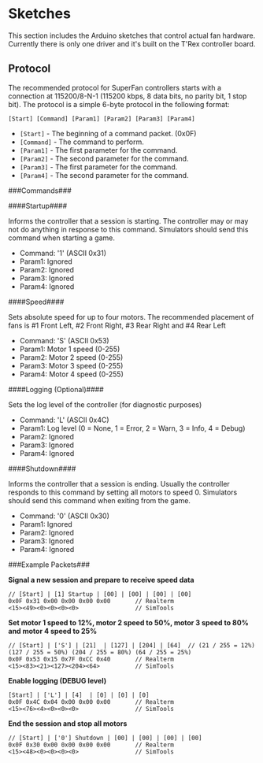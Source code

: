 # Sketches #

This section includes the Arduino sketches that control actual fan hardware. Currently there is only one driver and it's built on the T'Rex controller board.

## Protocol ##
The recommended protocol for SuperFan controllers starts with a connection at 115200/8-N-1 (115200 kbps, 8 data bits, no parity bit, 1 stop bit). The protocol is a simple 6-byte protocol in the following format:


    [Start] [Command] [Param1] [Param2] [Param3] [Param4]

 
- `[Start]` - The beginning of a command packet. (0x0F)
- `[Command]` - The command to perform.  
- `[Param1]` - The first parameter for the command.
- `[Param2]` - The second parameter for the command. 
- `[Param3]` - The first parameter for the command.
- `[Param4]` - The second parameter for the command. 


###Commands###

####Startup####

Informs the controller that a session is starting. The controller may or may not  do anything in response to this command. Simulators should send this command when starting a game.
 
- Command: '1' (ASCII 0x31)
- Param1: Ignored
- Param2: Ignored
- Param3: Ignored
- Param4: Ignored


####Speed####

Sets absolute speed for up to four motors. The recommended placement of fans is #1 Front Left, #2 Front Right, #3 Rear Right and #4 Rear Left
 
- Command: 'S' (ASCII 0x53)
- Param1: Motor 1 speed (0-255)
- Param2: Motor 2 speed (0-255)
- Param3: Motor 3 speed (0-255)
- Param4: Motor 4 speed (0-255)


####Logging (Optional)####

Sets the log level of the controller (for diagnostic purposes)
 
- Command: 'L' (ASCII 0x4C)
- Param1: Log level (0 = None, 1 = Error, 2 = Warn, 3 = Info, 4 = Debug)
- Param2: Ignored
- Param3: Ignored
- Param4: Ignored


####Shutdown####

Informs the controller that a session is ending. Usually the controller responds to this command by setting all motors to speed 0. Simulators should send this command when exiting from the game.
 
- Command: '0' (ASCII 0x30)
- Param1: Ignored
- Param2: Ignored
- Param3: Ignored
- Param4: Ignored


###Example Packets###

**Signal a new session and prepare to receive speed data**

    // [Start] | [1] Startup | [00] | [00] | [00] | [00]
    0x0F 0x31 0x00 0x00 0x00 0x00     	// Realterm
    <15><49><0><0><0><0>          		// SimTools

 
**Set motor 1 speed to 12%, motor 2 speed to 50%, motor 3 speed to 80% and motor 4 speed to 25%** 

    // [Start] | ['S'] | [21]  | [127] | [204] | [64]  // (21 / 255 = 12%) (127 / 255 = 50%) (204 / 255 = 80%) (64 / 255 = 25%) 
    0x0F 0x53 0x15 0x7F 0xCC 0x40     	// Realterm
    <15><83><21><127><204><64>       	// SimTools

**Enable logging (DEBUG level)** 

    [Start] | ['L'] | [4]  | [0] | [0] | [0] 
    0x0F 0x4C 0x04 0x00 0x00 0x00     	// Realterm
    <15><76><4><0><0><0>       			// SimTools
 
**End the session and stop all motors** 

    // [Start] | ['0'] Shutdown | [00] | [00] | [00] | [00]
    0x0F 0x30 0x00 0x00 0x00 0x00     	// Realterm
    <15><48><0><0><0><0>          		// SimTools
